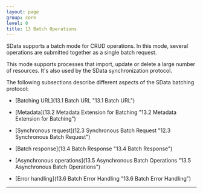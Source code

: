 ```yaml
---
layout: page
group: core
level: 0
title: 13 Batch Operations
---
```


SData supports a batch mode for CRUD operations. In this mode, several
operations are submitted together as a single batch request.

This mode supports processes that import, update or delete a large number of
resources. It's also used by the SData synchronization protocol.

The following subsections describe different aspects of the SData batching
protocol:

*   [Batching URL](13.1 Batch URL "13.1 Batch URL")

*   [Metadata](13.2 Metadata Extension for Batching "13.2 Metadata Extension for Batching")

*   [Synchronous request](12.3 Synchronous Batch Request "12.3 Synchronous Batch Request")

*   [Batch response](13.4 Batch Response "13.4 Batch Response")

*   [Asynchronous operations](13.5 Asynchronous Batch Operations "13.5 Asynchronous Batch Operations")

*   [Error handling](13.6 Batch Error Handling "13.6 Batch Error Handling")

* * *
